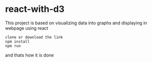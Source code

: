 # react-with-d3
This project is based on visualizing data into graphs and displaying in webpage using react

```
clone or download the link
npm install
npm run
```
and thats how it is done
